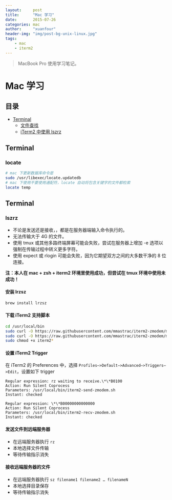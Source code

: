 ```yaml
---
layout:     post
title:      "Mac 学习"
date:       2015-07-26
categories: mac
author:     "xuanfour"
header-img: "img/post-bg-unix-linux.jpg"
tags:
    - mac
    - iterm2
---
```


> MacBook Pro 使用学习笔记。

# Mac 学习

## 目录

* [Terminal](#Terminal)
  * [文件查找](#文件查找)
  * [iTerm2 中使用 lszrz](#iterm2-中使用-lszrz)

## Terminal

### locate

```bash
# mac 下更新数据库命令是
sudo /usr/libexec/locate.updatedb
# mac 下使用不要使用通配符，locate 自动将包含关键字的文件都检索
locate temp
```

## Terminal

### lszrz

* 不论是发送还是接收，，都是在服务器端输入命令执行的。
* 无法传输大于 4G 的文件。
* 使用 tmux 或其他多路终端屏幕可能会失败，尝试在服务器上增加 -e 选项以强制在传输过程中转义更多字符。
* 使用 expect 或 rlogin 可能会失败，因为它期望双方之间的大多数干净的 8 位连接。

**注：本人在 mac + zsh + iterm2 环境里使用成功，但尝试在 tmux 环境中使用未成功！**

#### 安装 lrzsz

```bash
brew install lrzsz
```

#### 下载 iTerm2 支持脚本

```bash
cd /usr/local/bin
sudo curl -O https://raw.githubusercontent.com/mmastrac/iterm2-zmodem/master/iterm2-recv-zmodem.sh
sudo curl -O https://raw.githubusercontent.com/mmastrac/iterm2-zmodem/master/iterm2-send-zmodem.sh
sudo chmod +x iterm2*
```

#### 设置 iTerm2 Trigger

在 iTerm2 的 Preferences 中，选择 `Profiles—>Default—>Advanced—>Triggers—>Edit`，设置如下 trigger

```text
Regular expression: rz waiting to receive.\*\*B0100
Action: Run Silent Coprocess
Parameters: /usr/local/bin/iterm2-send-zmodem.sh
Instant: checked

Regular expression: \*\*B00000000000000
Action: Run Silent Coprocess
Parameters: /usr/local/bin/iterm2-recv-zmodem.sh
Instant: checked
```

#### 发送文件到远端服务器

* 在远端服务器执行 `rz`
* 本地选择文件传输
* 等待传输指示消失

#### 接收远端服务器的文件

* 在远端服务器执行 `sz filename1 filename2 … filenameN`
* 本地选择目录保存
* 等待传输指示消失